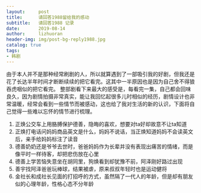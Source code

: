 ```yaml
---
layout:     post
title:      请回答1988留给我的感动
subtitle:   请回答1988 记录
date:       2019-08-14
author:     lizhuoran
header-img: img/post-bg-reply1988.jpg
catalog: true
tags:
- 韩剧
---
```

由于本人并不是那种经常刷剧的人，所以就算遇到了一部吸引我的好剧，但我还是花了长达半年时间才断断续续的把它看完。这其中一半原因也是因为自己舍不得狼吞虎咽似的把它看完。
整部剧看下来最大的感受是，每看完一集，自己都会回味良久，因为剧情拍摄非常真实，能让我回忆起很多儿时相似的经历，剧情设计也非常温暖，经常会看到一些情节而被感动，这也给了我对生活的新的认识，下面将自己觉得一些难以忘怀的情节进行梳理。
1. 正焕公交车上用胳膊保护德善，隐晦的喜欢，想要对ta好却故意不让ta知道
2. 正焕打电话问妈妈商品英文是什么，妈妈不说话，当正焕知道妈妈不会读英文后，亲手给妈妈标注了读音
3. 德善奶奶还是爷爷去世时，爸爸妈妈作为长辈并没有表现出痛苦的情绪，而是像平时一样待客，却把悲伤放在心里
4. 德善上学苦恼失意坐在胡同里，狗焕看到却犹豫不前，阿泽刚好路过出现
5. 善宇找阿泽爸爸玩棒球，结果被虐，原来叔叔年轻时也是运动健将
6. 金社长和成社长见面的打招呼的方式，虽然隔了一代人的年龄，但是却有朋友似的心理年龄，性格心态不分年龄

